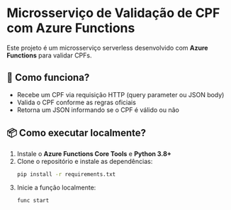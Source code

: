 # Microsserviço de Validação de CPF com Azure Functions

Este projeto é um microsserviço serverless desenvolvido com **Azure Functions** para validar CPFs.

## 🚀 Como funciona?
- Recebe um CPF via requisição HTTP (query parameter ou JSON body)
- Valida o CPF conforme as regras oficiais
- Retorna um JSON informando se o CPF é válido ou não

## 📦 Como executar localmente?
1. Instale o **Azure Functions Core Tools** e **Python 3.8+**
2. Clone o repositório e instale as dependências:
   ```sh
   pip install -r requirements.txt
   ```
3. Inicie a função localmente:
   ```sh
   func start
   ```

